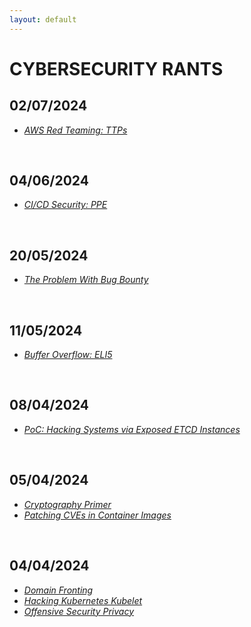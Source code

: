 ```yaml
---
layout: default
---
```



# CYBERSECURITY RANTS


## 02/07/2024
- [*AWS Red Teaming: TTPs*](./pages/posts/02-07-24/aws-red-teaming.md)  
<br/>  

## 04/06/2024
- [*CI/CD Security: PPE*](./pages/posts/04-06-24/pipeline-security.md)  
<br/>  

## 20/05/2024
- [*The Problem With Bug Bounty*](./pages/posts/20-05-24/bug-bounty.md)  
<br/>  


## 11/05/2024
- [*Buffer Overflow: ELI5*](./pages/posts/11-05-24/buffer-overflow-eli5.md)  
<br/>  


## 08/04/2024

- [*PoC: Hacking Systems via Exposed ETCD Instances*](./pages/posts/08-04-24/hacking-etcd.md)  
<br/>  


## 05/04/2024

- [*Cryptography Primer*](./pages/posts/05-04-24/cryptography-primer.md)  
- [*Patching CVEs in Container Images*](./pages/posts/05-04-24/patch-cves-in-containers.md)  
<br/>  


## 04/04/2024

- [*Domain Fronting*](./pages/posts/04-04-24/domain-fronting.md)
- [*Hacking Kubernetes Kubelet*](./pages/posts/04-04-24/kubernetes.md)
- [*Offensive Security Privacy*](./pages/posts/04-04-24/offsec-privacy.md)  
<br/>  





